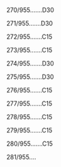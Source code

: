 270/955.......D30 


271/955.......D30 


272/955.......C15 


273/955.......C15 


274/955.......D30 


275/955.......D30 


276/955.......C15 


277/955.......C15 


278/955.......C15 


279/955.......C15 


280/955.......C15 


281/955.... 

